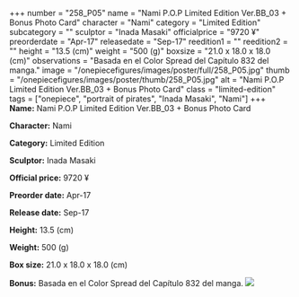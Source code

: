 +++
number = "258_P05"
name = "Nami P.O.P Limited Edition Ver.BB_03 &#43; Bonus Photo Card"
character = "Nami"
category = "Limited Edition"
subcategory = ""
sculptor = "Inada Masaki"
officialprice = "9720 ¥"
preorderdate = "Apr-17"
releasedate = "Sep-17"
reedition1 = ""
reedition2 = ""
height = "13.5 (cm)"
weight = "500 (g)"
boxsize = "21.0 x 18.0 x 18.0 (cm)"
observations = "Basada en el Color Spread del Capítulo 832 del manga."
image = "/onepiecefigures/images/poster/full/258_P05.jpg"
thumb = "/onepiecefigures/images/poster/thumb/258_P05.jpg"
alt = "Nami P.O.P Limited Edition Ver.BB_03 &#43; Bonus Photo Card"
class = "limited-edition"
tags = ["onepiece", "portrait of pirates", "Inada Masaki", "Nami"]
+++
**Name:** Nami P.O.P Limited Edition Ver.BB_03 &#43; Bonus Photo Card

**Character:** Nami

**Category:** Limited Edition 

**Sculptor:** Inada Masaki

**Official price:** 9720 ¥

**Preorder date:** Apr-17

**Release date:** Sep-17

**Height:** 13.5 (cm)

**Weight:** 500 (g)

**Box size:** 21.0 x 18.0 x 18.0 (cm)

**Bonus:** Basada en el Color Spread del Capítulo 832 del manga.
<img src="/onepiecefigures/images/poster/thumb/258_P05.jpg">